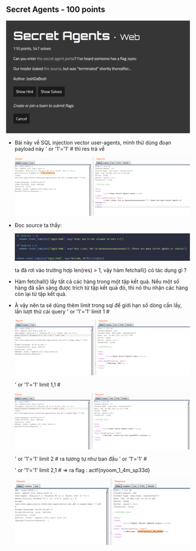 ## Secret Agents - 100 points

  <img src="./1.png">

- Bài này về SQL injection vector user-agents, mình thử dùng đoạn payload này ' or '1'='1' #
  thì res trả về 

  <img src="./2.png">

- Đọc source ta thấy:

  <img src="./3.png">

  ta đã rơi vào trường hợp len(res) > 1, vậy hàm fetchall() có tác dụng gì ?

- Hàm fetchall() lấy tất cả các hàng trong một tập kết quả. Nếu một số hàng đã sẵn sàng được trích từ tập kết quả đó, thì nó thu nhận các hàng còn lại từ tập kết quả.

- À vậy nên ta sẽ dùng thêm limit trong sql để giới hạn số dòng cần lấy,
  lần lượt thử cái query ' or '1'='1' limit 1 #

  <img src="./4.png">

  ' or '1'='1' limit 1,1 #

  <img src="./5.png">

  ' or '1'='1' limit 2 #
  ra tương tự như ban đầu ' or '1'='1' #

  ' or '1'='1' limit 2,1 # => ra flag : actf{nyoom_1_4m_sp33d}

  <img src="./6.png">

